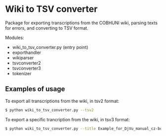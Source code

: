 # Wiki to TSV converter

Package for exporting transcriptions from the COBHUNI wiki, parsing texts for errors, and converting to TSV format.

Modules:
  - wiki_to_tsv_converter.py (entry point)
  - exporthandler
  - wikiparser
  - tsvconverter2
  - tsvconverter3
  - tokenizer

## Examples of usage

To export all transcriptions from the wiki, in tsv2 format:

```sh
$ python wiki_to_tsv_converter.py --tsv2
```

To export a specific trancription from the wiki, in tsv3 format:

```sh
$ python wiki_to_tsv_converter.py --title Example_for_DjVu_manual_cz-book_color.djvu --tsv3
```



